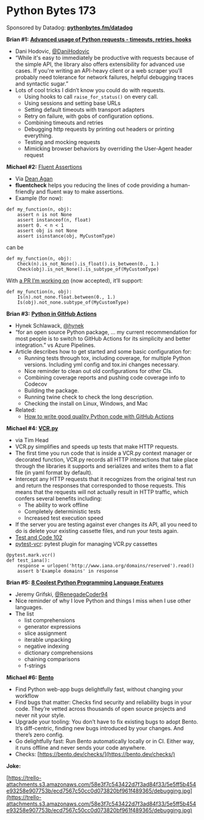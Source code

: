# Python Bytes 173

Sponsored by Datadog: [**pythonbytes.fm/datadog**](http://pythonbytes.fm/datadog)

**Brian #1:** [**Advanced usage of Python requests - timeouts, retries, hooks**](https://hodovi.ch/blog/advanced-usage-python-requests-timeouts-retries-hooks/)

- Dani Hodovic, [@DaniHodovic](https://twitter.com/DaniHodovic)
- “While it's easy to immediately be productive with requests because of the simple API, the library also offers extensibility for advanced use cases. If you're writing an API-heavy client or a web scraper you'll probably need tolerance for network failures, helpful debugging traces and syntactic sugar.”
- Lots of cool tricks I didn’t know you could do with requests.
	- Using hooks to call `raise_for_status()` on every call.
	- Using sessions and setting base URLs
	- Setting default timeouts with transport adapters
	- Retry on failure, with gobs of configuration options.
	- Combining timeouts and retries
	- Debugging http requests by printing out headers or printing everything.
	- Testing and mocking requests
	- Mimicking browser behaviors by overriding the User-Agent header request

**Michael #2:** [Fluent Assertions](https://github.com/csparpa/fluentcheck)

- Via [Dean Agan](https://twitter.com/dean_agan/status/1236231021416202240)
- **fluentcheck** helps you reducing the lines of code providing a human-friendly and fluent way to make assertions.
- Example (for now):
    
```
def my_function(n, obj):
    assert n is not None
    assert instanceof(n, float)
    assert 0. < n < 1
    assert obj is not None
    assert isinstance(obj, MyCustomType)
```

can be

```
def my_function(n, obj):
    Check(n).is_not_None().is_float().is_between(0., 1.)
    Check(obj).is_not_None().is_subtype_of(MyCustomType)
```

With [a PR I’m working on](https://github.com/csparpa/fluentcheck/pull/14) (now accepted), it’ll support:

```
def my_function(n, obj):
    Is(n).not_none.float.between(0., 1.)
    Is(obj).not_none.subtype_of(MyCustomType)
```

**Brian #3:** [**Python in GitHub Actions**](https://hynek.me/articles/python-github-actions/)

- Hynek Schlawack, [@hynek](https://twitter.com/hynek)
- “for an open source Python package, … my current recommendation for most people is to switch to GitHub Actions for its simplicity and better integration.” vs Azure Pipelines.
- Article describes how to get started and some basic configuration for:
	- Running tests through tox, including coverage, for multiple Python versions. Including yml config and tox.ini changes necessary.
	- Nice reminder to clean out old configurations for other CIs.
	- Combining coverage reports and pushing code coverage info to Codecov
	- Building the package.
	- Running twine check to check the long description.
	- Checking the install on Linux, Windows, and Mac
- Related:
	- [How to write good quality Python code with GitHub Actions](https://medium.com/@wkrzywiec/how-to-write-good-quality-python-code-with-github-actions-2f635a2ab09a)

**Michael #4:** [**VCR.py**](https://vcrpy.readthedocs.io/en/latest/)

- via Tim Head
- VCR.py simplifies and speeds up tests that make HTTP requests. 
- The first time you run code that is inside a VCR.py context manager or decorated function, VCR.py records all HTTP interactions that take place through the libraries it supports and serializes and writes them to a flat file (in yaml format by default). 
- Intercept any HTTP requests that it recognizes from the original test run and return the responses that corresponded to those requests. This means that the requests will not actually result in HTTP traffic, which confers several benefits including:
	- The ability to work offline
	- Completely deterministic tests
	- Increased test execution speed
- If the server you are testing against ever changes its API, all you need to do is delete your existing cassette files, and run your tests again.
- [Test and Code 102](https://testandcode.com/102)
- [pytest-vcr](https://github.com/ktosiek/pytest-vcr): pytest plugin for managing VCR.py cassettes

```
@pytest.mark.vcr()
def test_iana():
    response = urlopen('http://www.iana.org/domains/reserved').read()
    assert b'Example domains' in response
```

**Brian #5:** [**8 Coolest Python Programming Language Features**](https://dev.to/renegadecoder94/8-coolest-python-programming-language-features-58i9)

- Jeremy Grifski, [@RenegadeCoder94](http://twitter.com/RenegadeCoder94)
- Nice reminder of why I love Python and things I miss when I use other languages.
- The list
	- list comprehensions
	- generator expressions
	- slice assignment
	- iterable unpacking
	- negative indexing
	- dictionary comprehensions
	- chaining comparisons
	- f-strings

**Michael #6:** [**Bento**](http://bento.dev)

- Find Python web-app bugs delightfully fast, without changing your workflow
- Find bugs that matter: Checks find security and reliability bugs in your code. They’re vetted across thousands of open source projects and never nit your style.
- Upgrade your tooling: You don’t have to fix existing bugs to adopt Bento. It’s diff-centric, finding new bugs introduced by your changes. And there’s zero config.
- Go delightfully fast: Run Bento automatically locally or in CI. Either way, it runs offline and never sends your code anywhere.
- Checks: [https://bento.dev/checks/](https://bento.dev/checks/) 

**Joke:**

[https://trello-attachments.s3.amazonaws.com/58e3f7c543422d7f3ad84f33/5e5ff5b454e93258e907753b/ecd7567c50cc0d073820bf961f489365/debugging.jpg](https://trello-attachments.s3.amazonaws.com/58e3f7c543422d7f3ad84f33/5e5ff5b454e93258e907753b/ecd7567c50cc0d073820bf961f489365/debugging.jpg)
